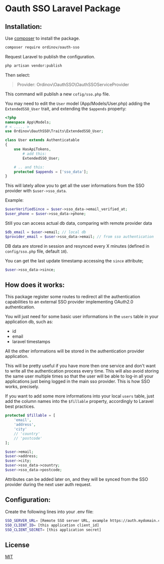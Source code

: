 # Oauth SSO Laravel Package

## Installation:

Use [composer](https://getcomposer.org/) to install the package.

```bash
composer require ordinov/oauth-sso
```

Request Laravel to publish the configuration.

```bash
php artisan vendor:publish
```

Then select:

> Provider: Ordinov\OauthSSO\OauthSSOServiceProvider

This command will publish a new `cofig/sso.php` file.

You may need to edit the `User` model (App/Models/User.php) adding the `ExtendedSSO_User` trait, and extending the `$appends` property:
```php
<?php
namespace App\Models;
# < ..... >
use Ordinov\OauthSSO\Traits\ExtendedSSO_User;

class User extends Authenticatable
{
    use HasApiTokens, 
        # add this:
        ExtendedSSO_User;

    # .. and this:
    protected $appends = ['sso_data'];
}
```

This will lately allow you to get all the user informations 
from the SSO provider with `$user->sso_data`.

Example: 

```php
$userVerifiedSince = $user->sso_data->email_verified_at;
$user_phone = $user->sso_data->phone;
```

Still you can access actual db data, comparing with remote provider data
```php
$db_email = $user->email; // local db
$provider_email = $user->sso_data->email; // from sso authentication
```

DB data are stored in session and resynced every X minutes (defined in `config/sso.php` file, default `10`). 

You can get the last update timestamp accessing the `since` attribute;
```php
$user->sso_data->since;
```

## How does it works:

This package register some routes to redirect all the authentication capabilities to an external SSO provider implementing OAuth2.0 authentication.

You will just need for some basic user informations in the `users` table in your application db, such as:
- id
- email
- laravel timestamps

All the other informations will be stored in the authentication provider application.

This will be pretty useful if you have more then one service and don't want to write all the authentication process every time. This will also avoid storing the same user multiple times so that the user will be able to log-in all your applications just being logged in the main sso provider. This is how SSO works, precisely.

If you want to add some more informations into your local `users` table, just add the column names into the `$fillable` property, accordingly to Laravel best practices.

```php
protected $fillable = [
    'email',
    'address',
    'city'
    // 'country'
    // 'postcode'
];
```

```php
$user->email;
$user->address;
$user->city;
$user->sso_data->country;
$user->sso_data->postcode;
```

Attributes can be added later on, and they will be synced from the SSO provider during the next user auth request.

## Configuration:
Create the following lines into your .env file:

```bash
SSO_SERVER_URL= [Remote SSO server URL, example https://auth.mydomain.com]
SSO_CLIENT_ID= [this application client_id]
SSO_CLIENT_SECRET= [this application secret]
```

## License
[MIT](https://choosealicense.com/licenses/mit/)